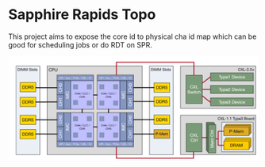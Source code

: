 # Sapphire Rapids Topo
This project aims to expose the core id to physical cha id map which can be good for scheduling jobs or do RDT on SPR.

![SPR-topo](image.png)